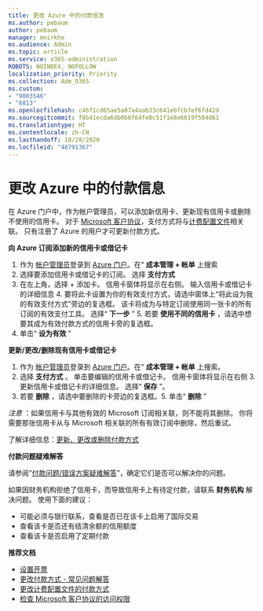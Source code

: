```yaml
---
title: 更改 Azure 中的付款信息
ms.author: pebaum
author: pebaum
manager: mnirkhe
ms.audience: Admin
ms.topic: article
ms.service: o365-administration
ROBOTS: NOINDEX, NOFOLLOW
localization_priority: Priority
ms.collection: Adm_O365
ms.custom:
- "9003546"
- "6813"
ms.openlocfilehash: c46f1cd65ae5a07a4aab33c641ebfcb7ef6fd42d
ms.sourcegitcommit: f8b41ecda6db0b8f64fe0c51f1e8e6619f504d61
ms.translationtype: HT
ms.contentlocale: zh-CN
ms.lasthandoff: 10/28/2020
ms.locfileid: "48791367"
---
```

# <a name="change-payment-information-in-azure"></a>更改 Azure 中的付款信息

在 Azure 门户中，作为帐户管理员，可以添加新信用卡、更新现有信用卡或删除不使用的信用卡。 对于 [Microsoft 客户协议](https://docs.microsoft.com/azure/billing/billing-how-to-change-credit-card?WT.mc_id=Portal-Microsoft_Azure_Support#check-access-to-a-microsoft-customer-agreement)，支付方式将与[计费配置文件](https://docs.microsoft.com/azure/billing/billing-how-to-change-credit-card?WT.mc_id=Portal-Microsoft_Azure_Support#change-payment-method-for-a-billing-profile)相关联。 只有注册了 Azure 的用户才可更新付款方式。

**向 Azure 订阅添加新的信用卡或借记卡**

1. 作为 [帐户管理员](https://docs.microsoft.com/azure/billing/billing-subscription-transfer?WT.mc_id=Portal-Microsoft_Azure_Support#whoisaa)登录到 [Azure 门户](https://portal.azure.com/)。在“ **成本管理 + 帐单** 上搜索
2. 选择要添加信用卡或借记卡的订阅。 选择 **支付方式**
3. 在左上角，选择 + 添加卡。 信用卡窗体将显示在右侧。 输入信用卡或借记卡的详细信息 4. 要将此卡设置为你的有效支付方式，请选中窗体上“将此设为我的有效支付方式”旁边的复选框。 该卡将成为与特定订阅使用同一张卡的所有订阅的有效支付工具。 选择“ **下一步** ” 5. 若要 **使用不同的信用卡** ，请选中想要其成为有效付款方式的信用卡旁的复选框。
6. 单击“ **设为有效** ”

**更新/更改/删除现有信用卡或借记卡**

1. 作为 [帐户管理员](https://docs.microsoft.com/azure/billing/billing-subscription-transfer?WT.mc_id=Portal-Microsoft_Azure_Support#whoisaa)登录到 [Azure 门户](https://portal.azure.com/)。在“ **成本管理 + 帐单** 上搜索。
2. 选择 **支付方式** 。 单击要编辑的信用卡或借记卡。 信用卡窗体将显示在右侧 3. 更新信用卡或借记卡的详细信息。 选择“ **保存** ”。
4. 若要 **删除** ，请选中要删除的卡旁边的复选框。5. 单击“ **删除** ”

_注意_ ：如果信用卡与其他有效的 Microsoft 订阅相关联，则不能将其删除。 你将需要那张信用卡从与 Microsoft 相关联的所有有效订阅中删除，然后重试。

了解详细信息：[更新、更改或删除付款方式](https://docs.microsoft.com/azure/billing/billing-how-to-change-credit-card?WT.mc_id=Portal-Microsoft_Azure_Support)

**付款问题疑难解答**

请参阅“[付款问题/错误方案疑难解答](https://support.microsoft.com/help/4505172/troubleshooting-payment-issues)”，确定它们是否可以解决你的问题。

如果因财务机构拒绝了信用卡，而导致信用卡上有待定付款，请联系 **财务机构** 解决问题。 使用下面的建议：

- 可能必须与银行联系，查看是否已在该卡上启用了国际交易
- 查看该卡是否还有结清余额的信用额度
- 查看该卡是否启用了定期付款

**推荐文档**

- [设置开票](https://azure.microsoft.com/pricing/invoicing/)
- [更改付款方式 - 常见问题解答](https://docs.microsoft.com/azure/billing/billing-how-to-change-credit-card?WT.mc_id=Portal-Microsoft_Azure_Support#frequently-asked-questions)
- [更改计费配置文件的付款方式](https://docs.microsoft.com/azure/billing/billing-how-to-change-credit-card?WT.mc_id=Portal-Microsoft_Azure_Support#change-payment-method-for-a-billing-profile)
- [检查 Microsoft 客户协议的访问权限](https://docs.microsoft.com/azure/billing/billing-how-to-change-credit-card?WT.mc_id=Portal-Microsoft_Azure_Support#check-access-to-a-microsoft-customer-agreement)